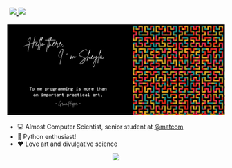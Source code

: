 
<h2> &#8203 &#8203
	<a href="https://t.me/sheyls">
		<img width="20px" src="https://simpleicons.now.sh/telegram/4c5861" />
	</a>
	<a href="https://twitter.com/_sheyls">
		<img width="20px" src="https://simpleicons.now.sh/twitter/4c5861" />
	</a>
</h3>

<img src="https://raw.githubusercontent.com/sheyls/sheyls/master/resources/banner.png" alt="Hello world">


- 💻 Almost Computer Scientist, senior student at [@matcom](https://github.com/matcom)
- 🐍 Python enthusiast!
- ❤️ Love art and divulgative science

<p align="center">
    <a href="https://skillicons.dev">
        <img src="https://skillicons.dev/icons?i=python,linux,bash,cs,c" />
    </a>
</p>

